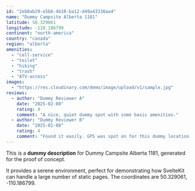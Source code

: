 ```yaml
---
id: "2eb0ab29-e5b6-4b18-ba12-d49a43336aa4"
name: "Dummy Campsite Alberta 1181"
latitude: 50.329061
longitude: -110.186799
continent: "north-america"
country: "canada"
region: "alberta"
amenities:
  - "cell-service"
  - "toilet"
  - "hiking"
  - "trash"
  - "ATV-access"
images:
  - "https://res.cloudinary.com/demo/image/upload/v1/sample.jpg"
reviews:
  - author: "Dummy Reviewer A"
    date: "2025-02-08"
    rating: 4
    comment: "A nice, quiet dummy spot with some basic amenities."
  - author: "Dummy Reviewer B"
    date: "2025-01-08"
    rating: 4
    comment: "Found it easily. GPS was spot on for this dummy location."
---
```


This is a **dummy description** for Dummy Campsite Alberta 1181, generated for the proof of concept.

It provides a serene environment, perfect for demonstrating how SvelteKit can handle a large number of static pages. The coordinates are 50.329061, -110.186799.
